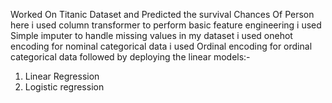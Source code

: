 Worked  On Titanic Dataset and Predicted the survival Chances Of Person
here i used column transformer to perform basic feature engineering 
i used Simple imputer to handle missing values in my dataset
i used onehot encoding for nominal categorical data
i used Ordinal encoding for ordinal categorical data
followed by deploying the linear models:-
1. Linear Regression
2. Logistic regression
